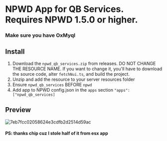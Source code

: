 # NPWD App for QB Services. Requires NPWD 1.5.0 or higher.

### Make sure you have OxMyql

## Install
1. Download the `npwd_qb_services.zip` from releases. DO NOT CHANGE THE RESOURCE NAME. If you want to change it, you'll have to download the source code, alter `fetchNui.ts`, and build the project.
2. Unzip and add the resource to your server resources folder
3. Ensure `npwd_qb_services` BEFORE `npwd`
4. Add app to NPWD config.json in the `apps` section `"apps": ["npwd_qb_services]`

## Preview
![7eb7fcc02058624e3cdfb2d2514d59ac](https://user-images.githubusercontent.com/97451137/184982211-754f223f-8163-44ac-8b11-b7b07fece10c.png)

#### PS: thanks chip cuz I stole half of it from esx app
